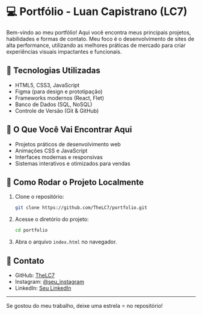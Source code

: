 # 💻 Portfólio - Luan Capistrano (LC7)

Bem-vindo ao meu portfólio! Aqui você encontra meus principais projetos, habilidades e formas de contato. Meu foco é o desenvolvimento de sites de alta performance, utilizando as melhores práticas de mercado para criar experiências visuais impactantes e funcionais.

## 🚀 Tecnologias Utilizadas
- HTML5, CSS3, JavaScript
- Figma (para design e prototipação)
- Frameworks modernos (React, Flet)
- Banco de Dados (SQL, NoSQL)
- Controle de Versão (Git & GitHub)

## 🎯 O Que Você Vai Encontrar Aqui
- Projetos práticos de desenvolvimento web
- Animações CSS e JavaScript
- Interfaces modernas e responsivas
- Sistemas interativos e otimizados para vendas

## 📌 Como Rodar o Projeto Localmente
1. Clone o repositório:
   ```bash
   git clone https://github.com/TheLC7/portfolio.git
   ```
2. Acesse o diretório do projeto:
   ```bash
   cd portfolio
   ```
3. Abra o arquivo `index.html` no navegador.

## 📩 Contato
- GitHub: [TheLC7](https://github.com/TheLC7)
- Instagram: [@seu_instagram](https://www.instagram.com/seu_instagram)
- LinkedIn: [Seu LinkedIn](https://www.linkedin.com/in/seu_linkedin)

---

Se gostou do meu trabalho, deixe uma estrela ⭐ no repositório!

